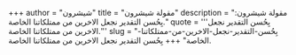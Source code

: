+++
author = "شيشرون"
title = "مقولة شيشرون"
description = "مقولة شيشرون: بِحُسن التقدير نجعل الاخرين من ممتلكاتنا الخاصة."
quote = '''بِحُسن التقدير نجعل الاخرين من ممتلكاتنا الخاصة.''' 
slug = "بِحُسن-التقدير-نجعل-الاخرين-من-ممتلكاتنا-الخاصة"
+++
بِحُسن التقدير نجعل الاخرين من ممتلكاتنا الخاصة.
